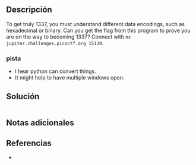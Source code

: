 
## Descripción 

To get truly 1337, you must understand different data encodings, such as hexadecimal or binary. Can you get the flag from this program to prove you are on the way to becoming 1337? Connect with `nc jupiter.challenges.picoctf.org 15130`.

### pista

- I hear python can convert things.
- It might help to have multiple windows open.
## Solución





```

```

## Notas adicionales


## Referencias

- 